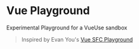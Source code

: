 # Vue Playground

Experimental Playground for a VueUse sandbox

> Inspired by Evan You's [Vue SFC Playground](https://sfc.vuejs.org/)